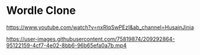 Wordle Clone
==================================================================
https://www.youtube.com/watch?v=nxRlqSwPEzI&ab_channel=HusainJinia




https://user-images.githubusercontent.com/75819874/209292864-95122159-4cf7-4e02-8bb6-96b65efa0a7b.mp4

